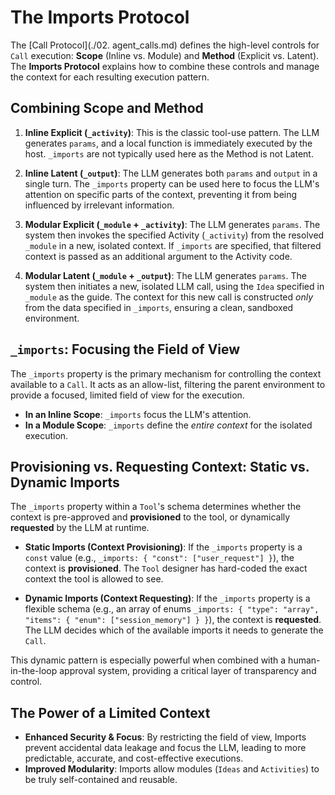 # The Imports Protocol

The [Call Protocol](./02. agent_calls.md) defines the high-level controls for `Call` execution: **Scope** (Inline vs. Module) and **Method** (Explicit vs. Latent). The **Imports Protocol** explains how to combine these controls and manage the context for each resulting execution pattern.

## Combining Scope and Method

1.  **Inline Explicit (`_activity`)**: This is the classic tool-use pattern. The LLM generates `params`, and a local function is immediately executed by the host. `_imports` are not typically used here as the Method is not Latent.

2.  **Inline Latent (`_output`)**: The LLM generates both `params` and `output` in a single turn. The `_imports` property can be used here to focus the LLM's attention on specific parts of the context, preventing it from being influenced by irrelevant information.

3.  **Modular Explicit (`_module` + `_activity`)**: The LLM generates `params`. The system then invokes the specified Activity (`_activity`) from the resolved `_module` in a new, isolated context. If `_imports` are specified, that filtered context is passed as an additional argument to the Activity code.

4.  **Modular Latent (`_module` + `_output`)**: The LLM generates `params`. The system then initiates a new, isolated LLM call, using the `Idea` specified in `_module` as the guide. The context for this new call is constructed _only_ from the data specified in `_imports`, ensuring a clean, sandboxed environment.

## `_imports`: Focusing the Field of View

The `_imports` property is the primary mechanism for controlling the context available to a `Call`. It acts as an allow-list, filtering the parent environment to provide a focused, limited field of view for the execution.

- **In an Inline Scope**: `_imports` focus the LLM's attention.
- **In a Module Scope**: `_imports` define the _entire context_ for the isolated execution.

## Provisioning vs. Requesting Context: Static vs. Dynamic Imports

The `_imports` property within a `Tool`'s schema determines whether the context is pre-approved and **provisioned** to the tool, or dynamically **requested** by the LLM at runtime.

- **Static Imports (Context Provisioning)**: If the `_imports` property is a `const` value (e.g., `_imports: { "const": ["user_request"] }`), the context is **provisioned**. The `Tool` designer has hard-coded the exact context the tool is allowed to see.

- **Dynamic Imports (Context Requesting)**: If the `_imports` property is a flexible schema (e.g., an array of enums `_imports: { "type": "array", "items": { "enum": ["session_memory"] } }`), the context is **requested**. The LLM decides which of the available imports it needs to generate the `Call`.

This dynamic pattern is especially powerful when combined with a human-in-the-loop approval system, providing a critical layer of transparency and control.

## The Power of a Limited Context

- **Enhanced Security & Focus**: By restricting the field of view, Imports prevent accidental data leakage and focus the LLM, leading to more predictable, accurate, and cost-effective executions.
- **Improved Modularity**: Imports allow modules (`Ideas` and `Activities`) to be truly self-contained and reusable.
